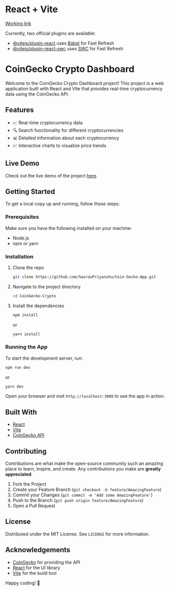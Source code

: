 # React + Vite

[Working link](https://coin-gecko-crypto.vercel.app/)

Currently, two official plugins are available:

- [@vitejs/plugin-react](https://github.com/vitejs/vite-plugin-react/blob/main/packages/plugin-react/README.md) uses [Babel](https://babeljs.io/) for Fast Refresh
- [@vitejs/plugin-react-swc](https://github.com/vitejs/vite-plugin-react-swc) uses [SWC](https://swc.rs/) for Fast Refresh

# CoinGecko Crypto Dashboard

Welcome to the CoinGecko Crypto Dashboard project! This project is a web application built with React and Vite that provides real-time cryptocurrency data using the CoinGecko API.

## Features

- 📈 Real-time cryptocurrency data
- 🔍 Search functionality for different cryptocurrencies
- 📊 Detailed information about each cryptocurrency
- 💹 Interactive charts to visualize price trends

## Live Demo

Check out the live demo of the project [here](https://coin-gecko-crypto.vercel.app/).

## Getting Started

To get a local copy up and running, follow these steps:

### Prerequisites

Make sure you have the following installed on your machine:

- Node.js
- npm or yarn

### Installation

1. Clone the repo
   ```sh
   git clone https://github.com/SauravPriyanshu/Coin-Gecko-App.git
   ```
2. Navigate to the project directory
   ```sh
   cd CoinGecko-Crypto
   ```
3. Install the dependencies
   ```sh
   npm install
   ```
   or
   ```sh
   yarn install
   ```

### Running the App

To start the development server, run:
```sh
npm run dev
```
or
```sh
yarn dev
```

Open your browser and visit `http://localhost:3000` to see the app in action.

## Built With

- [React](https://reactjs.org/)
- [Vite](https://vitejs.dev/)
- [CoinGecko API](https://www.coingecko.com/en/api)

## Contributing

Contributions are what make the open-source community such an amazing place to learn, inspire, and create. Any contributions you make are **greatly appreciated**.

1. Fork the Project
2. Create your Feature Branch (`git checkout -b feature/AmazingFeature`)
3. Commit your Changes (`git commit -m 'Add some AmazingFeature'`)
4. Push to the Branch (`git push origin feature/AmazingFeature`)
5. Open a Pull Request

## License

Distributed under the MIT License. See `LICENSE` for more information.

## Acknowledgements

- [CoinGecko](https://www.coingecko.com/) for providing the API
- [React](https://reactjs.org/) for the UI library
- [Vite](https://vitejs.dev/) for the build tool

Happy coding! 🚀

